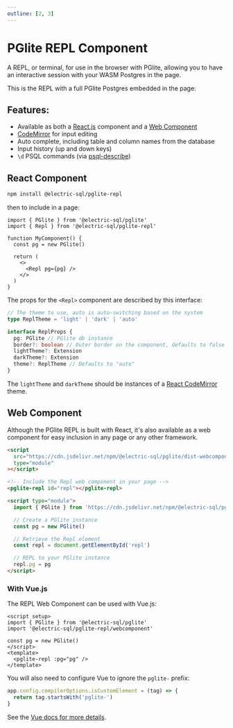 ```yaml
---
outline: [2, 3]
---
```


<script setup>
import { defineClientComponent } from 'vitepress'

const Repl = defineClientComponent(() => {
  return import('../components/Repl.vue')
})
</script>

<style scoped>
  .repl {
    height: 350px;
  }
</style>

# PGlite REPL Component

A REPL, or terminal, for use in the browser with PGlite, allowing you to have an interactive session with your WASM Postgres in the page.

This is the REPL with a full PGlite Postgres embedded in the page:

<ClientOnly>
  <Repl class="repl" />
</ClientOnly>

## Features:

- Available as both a [React.js](#react-component) component and a [Web Component](#web-component)
- [CodeMirror](https://codemirror.net) for input editing
- Auto complete, including table and column names from the database
- Input history (up and down keys)
- `\d` PSQL commands (via [psql-describe](https://www.npmjs.com/package/psql-describe))

## React Component

```bash
npm install @electric-sql/pglite-repl
```

then to include in a page:

```tsx
import { PGlite } from '@electric-sql/pglite'
import { Repl } from '@electric-sql/pglite-repl'

function MyComponent() {
  const pg = new PGlite()

  return (
    <>
      <Repl pg={pg} />
    </>
  )
}
```

The props for the `<Repl>` component are described by this interface:

```ts
// The theme to use, auto is auto-switching based on the system
type ReplTheme = 'light' | 'dark' | 'auto'

interface ReplProps {
  pg: PGlite // PGlite db instance
  border?: boolean // Outer border on the component, defaults to false
  lightTheme?: Extension
  darkTheme?: Extension
  theme?: ReplTheme // Defaults to "auto"
}
```

The `lightTheme` and `darkTheme` should be instances of a [React CodeMirror](https://uiwjs.github.io/react-codemirror/) theme.

## Web Component

Although the PGlite REPL is built with React, it's also available as a web component for easy inclusion in any page or any other framework.

```html
<script
  src="https://cdn.jsdelivr.net/npm/@electric-sql/pglite/dist-webcomponent/Repl.js"
  type="module"
></script>

<!-- Include the Repl web component in your page -->
<pglite-repl id="repl"></pglite-repl>

<script type="module">
  import { PGlite } from 'https://cdn.jsdelivr.net/npm/@electric-sql/pglite/dist/index.js'

  // Create a PGlite instance
  const pg = new PGlite()

  // Retrieve the Repl element
  const repl = document.getElementById('repl')

  // REPL to your PGlite instance
  repl.pg = pg
</script>
```

### With Vue.js

The REPL Web Component can be used with Vue.js:

```vue
<script setup>
import { PGlite } from '@electric-sql/pglite'
import '@electric-sql/pglite-repl/webcomponent'

const pg = new PGlite()
</script>
<template>
  <pglite-repl :pg="pg" />
</template>
```

You will also need to configure Vue to ignore the `pglite-` prefix:

```ts
app.config.compilerOptions.isCustomElement = (tag) => {
  return tag.startsWith('pglite-')
}
```

See the [Vue docs for more details](https://vuejs.org/api/application.html#app-config-compileroptions-iscustomelement).
